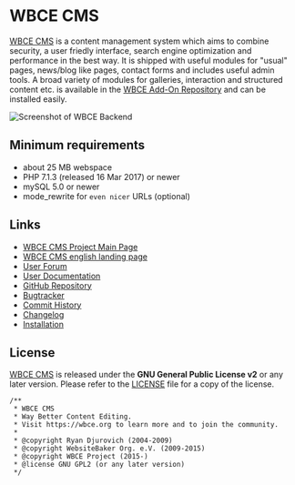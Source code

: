 # WBCE CMS
[WBCE CMS](https://wbce.org) is a content management system which aims to combine security, a user friedly interface, search engine optimization and performance in the best way. It is shipped with useful modules for "usual" pages, news/blog like pages, contact forms and includes useful admin tools. A broad variety of modules for galleries, interaction and structured content etc. is available in the [WBCE Add-On Repository](https://addons.wbce.org) and can be installed easily.

![Screenshot of WBCE Backend](https://forum.wbce.org/wbce_cms_13_dashboard_600x367.jpg)

## Minimum requirements
  - about 25 MB webspace
  - PHP 7.1.3 (released 16 Mar 2017) or newer
  - mySQL 5.0 or newer
  - mode_rewrite for `even nicer` URLs (optional)

## Links
  - [WBCE CMS Project Main Page](https://wbce.org)
  - [WBCE CMS english landing page](https://wbce-cms.org)
  - [User Forum](https://forum.wbce.org)
  - [User Documentation](https://help.wbce-cms.org)
  - [GitHub Repository](https://github.com/WBCE/WBCE_CMS)
  - [Bugtracker](https://github.com/WBCE/WBCE_CMS/issues)
  - [Commit History](https://github.com/WBCE/WBCE_CMS/commits/master)
  - [Changelog](CHANGELOG.md)
  - [Installation](INSTALL.md)

## License
[WBCE CMS](https://wbce.org) is released under the **GNU General Public License v2** or any later version.
Please refer to the [LICENSE](LICENSE.md) file for a copy of the license.

    /**
     * WBCE CMS
     * Way Better Content Editing.
     * Visit https://wbce.org to learn more and to join the community.
     *
     * @copyright Ryan Djurovich (2004-2009)
     * @copyright WebsiteBaker Org. e.V. (2009-2015)
     * @copyright WBCE Project (2015-)
     * @license GNU GPL2 (or any later version)
     */

